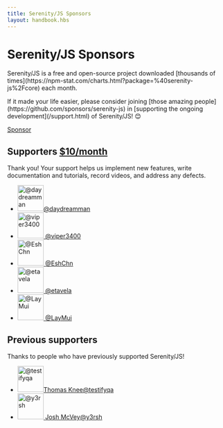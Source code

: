 ```yaml
---
title: Serenity/JS Sponsors
layout: handbook.hbs
---
```

# Serenity/JS Sponsors

<div class="pro-tip">
    <div class="icon"><i class="fab fa-github"></i></div>
    <div class="text">
        <p>
            Serenity/JS is a free and open-source project downloaded [thousands of times](https://npm-stat.com/charts.html?package=%40serenity-js%2Fcore) each month.
        </p>
        <p>
            If it made your life easier, please consider joining [those amazing people](https://github.com/sponsors/serenity-js) in [supporting the ongoing development](/support.html) of Serenity/JS! 😊
        </p>
        <p><a class="github-button" href="https://github.com/sponsors/serenity-js" data-icon="octicon-heart" data-size="large" aria-label="Sponsor Serenity/JS on GitHub">Sponsor</a></p>
    </div>
</div>
    
    
## Supporters <a class="tier" href="https://github.com/sponsors/serenity-js">$10/month</a>

Thank you! Your support helps us implement new features, write documentation and tutorials, record videos, and address any defects.

<ul class="supporters">
    <li>
        <a href="https://github.com/daydreamman" target="_blank" title="@daydreamman"><img height="60" width="60" alt="@daydreamman" src="https://avatars3.githubusercontent.com/u/4936131?s=120&v=4" /><span class="name"></span><span class="nickname">@daydreamman</span></a>
    </li>
    <li>
        <a href="https://github.com/viper3400" target="_blank" title="@viper3400"><img height="60" width="60" alt="@viper3400" src="https://avatars.githubusercontent.com/u/11006334?s=460&u=f6e1dda2c008a6168a555dce5ee4774faf771f94&v=4" />
<span class="name"></span><span class="nickname">@viper3400</span></a>
    </li>
    <li>
        <a href="https://github.com/EshChn" target="_blank" title="@EshChn"><img height="60" width="60" alt="@EshChn" src="https://avatars.githubusercontent.com/u/9217895?v=4" />
<span class="name"></span><span class="nickname">@EshChn</span></a>
    </li>
    <li>
        <a href="https://github.com/etavela" target="_blank" title="@etavela"><img height="60" width="60" alt="@etavela" src="https://avatars.githubusercontent.com/u/5199168?v=4" />
<span class="name"></span><span class="nickname">@etavela</span></a>
    </li>
    <li>
        <a href="https://github.com/LayMui" target="_blank" title="@LayMui"><img height="60" width="60" alt="@LayMui" src="https://avatars.githubusercontent.com/u/11436517?v=4" />
<span class="name"></span><span class="nickname">@LayMui</span></a>
    </li>
</ul>

## Previous supporters

Thanks to people who have previously supported Serenity/JS!

<ul class="supporters">
    <li>
        <a href="https://github.com/testifyqa" target="_blank" title="@testifyqa"><img height="60" width="60" alt="@testifyqa" src="https://avatars0.githubusercontent.com/u/57488668?s=120&amp;v=4"><span class="name">Thomas Knee</span><span class="nickname">@testifyqa</span></a>
    </li>
    <li>
        <a href="https://github.com/y3rsh" target="_blank" title="@y3rsh"><img height="60" width="60" alt="@y3rsh" src="https://avatars1.githubusercontent.com/u/502770?s=460&u=26c47ef01b759c45b6a9cee3d0a1276a2c814b30&v=4" />
<span class="name">Josh McVey</span><span class="nickname">@y3rsh</span></a>
    </li>
</ul>
